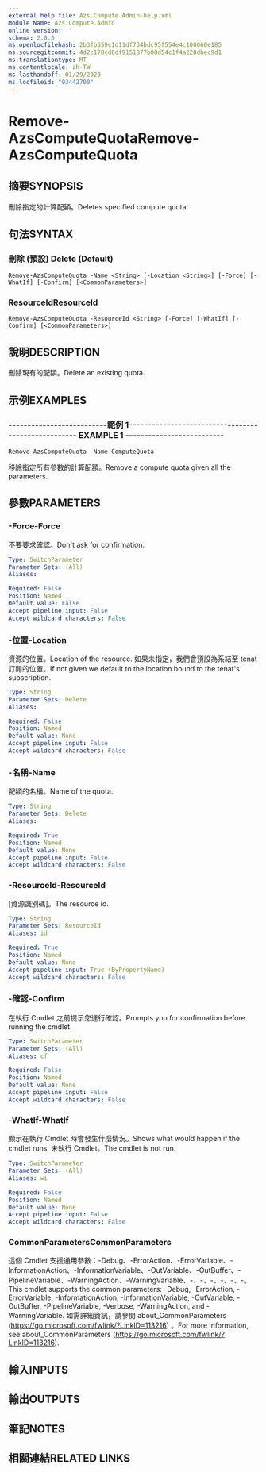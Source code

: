 ```yaml
---
external help file: Azs.Compute.Admin-help.xml
Module Name: Azs.Compute.Admin
online version: ''
schema: 2.0.0
ms.openlocfilehash: 2b3fb659c1d11df734bdc95f554e4c100060e185
ms.sourcegitcommit: 4d2c178cd6df9151877b08d54c1f4a228dbec9d1
ms.translationtype: MT
ms.contentlocale: zh-TW
ms.lasthandoff: 01/29/2020
ms.locfileid: "93442700"
---
```

# <span data-ttu-id="ac91b-101">Remove-AzsComputeQuota</span><span class="sxs-lookup"><span data-stu-id="ac91b-101">Remove-AzsComputeQuota</span></span>

## <span data-ttu-id="ac91b-102">摘要</span><span class="sxs-lookup"><span data-stu-id="ac91b-102">SYNOPSIS</span></span>
<span data-ttu-id="ac91b-103">刪除指定的計算配額。</span><span class="sxs-lookup"><span data-stu-id="ac91b-103">Deletes specified compute quota.</span></span>

## <span data-ttu-id="ac91b-104">句法</span><span class="sxs-lookup"><span data-stu-id="ac91b-104">SYNTAX</span></span>

### <span data-ttu-id="ac91b-105">刪除 (預設) </span><span class="sxs-lookup"><span data-stu-id="ac91b-105">Delete (Default)</span></span>
```
Remove-AzsComputeQuota -Name <String> [-Location <String>] [-Force] [-WhatIf] [-Confirm] [<CommonParameters>]
```

### <span data-ttu-id="ac91b-106">ResourceId</span><span class="sxs-lookup"><span data-stu-id="ac91b-106">ResourceId</span></span>
```
Remove-AzsComputeQuota -ResourceId <String> [-Force] [-WhatIf] [-Confirm] [<CommonParameters>]
```

## <span data-ttu-id="ac91b-107">說明</span><span class="sxs-lookup"><span data-stu-id="ac91b-107">DESCRIPTION</span></span>
<span data-ttu-id="ac91b-108">刪除現有的配額。</span><span class="sxs-lookup"><span data-stu-id="ac91b-108">Delete an existing quota.</span></span>

## <span data-ttu-id="ac91b-109">示例</span><span class="sxs-lookup"><span data-stu-id="ac91b-109">EXAMPLES</span></span>

### <span data-ttu-id="ac91b-110">--------------------------範例 1--------------------------</span><span class="sxs-lookup"><span data-stu-id="ac91b-110">-------------------------- EXAMPLE 1 --------------------------</span></span>
```
Remove-AzsComputeQuota -Name ComputeQuota
```

<span data-ttu-id="ac91b-111">移除指定所有參數的計算配額。</span><span class="sxs-lookup"><span data-stu-id="ac91b-111">Remove a compute quota given all the parameters.</span></span>

## <span data-ttu-id="ac91b-112">參數</span><span class="sxs-lookup"><span data-stu-id="ac91b-112">PARAMETERS</span></span>

### <span data-ttu-id="ac91b-113">-Force</span><span class="sxs-lookup"><span data-stu-id="ac91b-113">-Force</span></span>
<span data-ttu-id="ac91b-114">不要要求確認。</span><span class="sxs-lookup"><span data-stu-id="ac91b-114">Don't ask for confirmation.</span></span>

```yaml
Type: SwitchParameter
Parameter Sets: (All)
Aliases: 

Required: False
Position: Named
Default value: False
Accept pipeline input: False
Accept wildcard characters: False
```

### <span data-ttu-id="ac91b-115">-位置</span><span class="sxs-lookup"><span data-stu-id="ac91b-115">-Location</span></span>
<span data-ttu-id="ac91b-116">資源的位置。</span><span class="sxs-lookup"><span data-stu-id="ac91b-116">Location of the resource.</span></span> <span data-ttu-id="ac91b-117">如果未指定，我們會預設為系結至 tenat 訂閱的位置。</span><span class="sxs-lookup"><span data-stu-id="ac91b-117">If not given we default to the location bound to the tenat's subscription.</span></span>

```yaml
Type: String
Parameter Sets: Delete
Aliases: 

Required: False
Position: Named
Default value: None
Accept pipeline input: False
Accept wildcard characters: False
```

### <span data-ttu-id="ac91b-118">-名稱</span><span class="sxs-lookup"><span data-stu-id="ac91b-118">-Name</span></span>
<span data-ttu-id="ac91b-119">配額的名稱。</span><span class="sxs-lookup"><span data-stu-id="ac91b-119">Name of the quota.</span></span>

```yaml
Type: String
Parameter Sets: Delete
Aliases: 

Required: True
Position: Named
Default value: None
Accept pipeline input: False
Accept wildcard characters: False
```

### <span data-ttu-id="ac91b-120">-ResourceId</span><span class="sxs-lookup"><span data-stu-id="ac91b-120">-ResourceId</span></span>
<span data-ttu-id="ac91b-121">[資源識別碼]。</span><span class="sxs-lookup"><span data-stu-id="ac91b-121">The resource id.</span></span>

```yaml
Type: String
Parameter Sets: ResourceId
Aliases: id

Required: True
Position: Named
Default value: None
Accept pipeline input: True (ByPropertyName)
Accept wildcard characters: False
```

### <span data-ttu-id="ac91b-122">-確認</span><span class="sxs-lookup"><span data-stu-id="ac91b-122">-Confirm</span></span>
<span data-ttu-id="ac91b-123">在執行 Cmdlet 之前提示您進行確認。</span><span class="sxs-lookup"><span data-stu-id="ac91b-123">Prompts you for confirmation before running the cmdlet.</span></span>

```yaml
Type: SwitchParameter
Parameter Sets: (All)
Aliases: cf

Required: False
Position: Named
Default value: None
Accept pipeline input: False
Accept wildcard characters: False
```

### <span data-ttu-id="ac91b-124">-WhatIf</span><span class="sxs-lookup"><span data-stu-id="ac91b-124">-WhatIf</span></span>
<span data-ttu-id="ac91b-125">顯示在執行 Cmdlet 時會發生什麼情況。</span><span class="sxs-lookup"><span data-stu-id="ac91b-125">Shows what would happen if the cmdlet runs.</span></span>
<span data-ttu-id="ac91b-126">未執行 Cmdlet。</span><span class="sxs-lookup"><span data-stu-id="ac91b-126">The cmdlet is not run.</span></span>

```yaml
Type: SwitchParameter
Parameter Sets: (All)
Aliases: wi

Required: False
Position: Named
Default value: None
Accept pipeline input: False
Accept wildcard characters: False
```

### <span data-ttu-id="ac91b-127">CommonParameters</span><span class="sxs-lookup"><span data-stu-id="ac91b-127">CommonParameters</span></span>
<span data-ttu-id="ac91b-128">這個 Cmdlet 支援通用參數：-Debug、-ErrorAction、-ErrorVariable、-InformationAction、-InformationVariable、-OutVariable、-OutBuffer、-PipelineVariable、-WarningAction、-WarningVariable、-、-、-、-、-、-。</span><span class="sxs-lookup"><span data-stu-id="ac91b-128">This cmdlet supports the common parameters: -Debug, -ErrorAction, -ErrorVariable, -InformationAction, -InformationVariable, -OutVariable, -OutBuffer, -PipelineVariable, -Verbose, -WarningAction, and -WarningVariable.</span></span> <span data-ttu-id="ac91b-129">如需詳細資訊，請參閱 about_CommonParameters (https://go.microsoft.com/fwlink/?LinkID=113216) 。</span><span class="sxs-lookup"><span data-stu-id="ac91b-129">For more information, see about_CommonParameters (https://go.microsoft.com/fwlink/?LinkID=113216).</span></span>

## <span data-ttu-id="ac91b-130">輸入</span><span class="sxs-lookup"><span data-stu-id="ac91b-130">INPUTS</span></span>

## <span data-ttu-id="ac91b-131">輸出</span><span class="sxs-lookup"><span data-stu-id="ac91b-131">OUTPUTS</span></span>

## <span data-ttu-id="ac91b-132">筆記</span><span class="sxs-lookup"><span data-stu-id="ac91b-132">NOTES</span></span>

## <span data-ttu-id="ac91b-133">相關連結</span><span class="sxs-lookup"><span data-stu-id="ac91b-133">RELATED LINKS</span></span>

